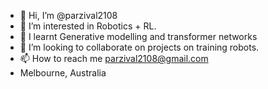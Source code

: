 - 👋 Hi, I’m @parzival2108
- 👀 I’m interested in Robotics + RL.
- 🌱 I learnt Generative modelling and transformer networks
- 💞️ I’m looking to collaborate on projects on training robots.
- 📫 How to reach me parzival2108@gmail.com
- Melbourne, Australia

<!---
parzival2108/parzival2108 is a ✨ special ✨ repository because its `README.md` (this file) appears on your GitHub profile.
You can click the Preview link to take a look at your changes.
--->
